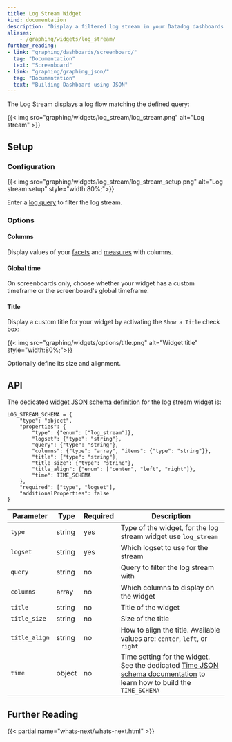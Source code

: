 ```yaml
---
title: Log Stream Widget
kind: documentation
description: "Display a filtered log stream in your Datadog dashboards."
aliases:
    - /graphing/widgets/log_stream/
further_reading:
- link: "graphing/dashboards/screenboard/"
  tag: "Documentation"
  text: "Screenboard"
- link: "graphing/graphing_json/"
  tag: "Documentation"
  text: "Building Dashboard using JSON"
---
```


The Log Stream displays a log flow matching the defined query:

{{< img src="graphing/widgets/log_stream/log_stream.png" alt="Log stream" >}}

## Setup

### Configuration

{{< img src="graphing/widgets/log_stream/log_stream_setup.png" alt="Log stream setup"  style="width:80%;">}}

Enter a [log query][1] to filter the log stream.

### Options

#### Columns

Display values of your [facets][2] and [measures][3] with columns.

#### Global time

On screenboards only, choose whether your widget has a custom timeframe or the screenboard's global timeframe.

#### Title

Display a custom title for your widget by activating the `Show a Title` check box:

{{< img src="graphing/widgets/options/title.png" alt="Widget title"  style="width:80%;">}}

Optionally define its size and alignment.

## API

The dedicated [widget JSON schema definition][4] for the log stream widget is:

```text
LOG_STREAM_SCHEMA = {
    "type": "object",
    "properties": {
        "type": {"enum": ["log_stream"]},
        "logset": {"type": "string"},
        "query": {"type": "string"},
        "columns": {"type": "array", "items": {"type": "string"}},
        "title": {"type": "string"},
        "title_size": {"type": "string"},
        "title_align": {"enum": ["center", "left", "right"]},
        "time": TIME_SCHEMA
    },
    "required": ["type", "logset"],
    "additionalProperties": false
}
```

| Parameter     | Type   | Required | Description                                                                                                                |
|---------------|--------|----------|----------------------------------------------------------------------------------------------------------------------------|
| `type`        | string | yes      | Type of the widget, for the log stream widget use `log_stream`                                                             |
| `logset`      | string | yes      | Which logset to use for the stream                                                                                         |
| `query`       | string | no       | Query to filter the log stream with                                                                                        |
| `columns`     | array  | no       | Which columns to display on the widget                                                                                     |
| `title`       | string | no       | Title of the widget                                                                                                        |
| `title_size`  | string | no       | Size of the title                                                                                                          |
| `title_align` | string | no       | How to align the title. Available values are: `center`, `left`, or `right`                                                 |
| `time`        | object | no       | Time setting for the widget. See the dedicated [Time JSON schema documentation][5] to learn how to build the `TIME_SCHEMA` |

## Further Reading

{{< partial name="whats-next/whats-next.html" >}}

[1]: /logs/explorer/search
[2]: /logs/explorer/?tab=facets#setup
[3]: /logs/explorer/?tab=measures#setup
[4]: /graphing/graphing_json/widget_json
[5]: /graphing/graphing_json/widget_json/#time-schema
